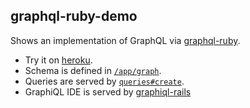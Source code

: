 ## graphql-ruby-demo
Shows an implementation of GraphQL via [graphql-ruby](https://github.com/rmosolgo/graphql-ruby).


- Try it on [heroku](https://graphql-rails5.herokuapp.com/).
- Schema is defined in  [`/app/graph`](https://github.com/saroar/GraphGL-With-Rails5/tree/master/app/graph).
- Queries are served by [`queries#create`](https://github.com/saroar/GraphGL-With-Rails5/blob/master/app/controllers/queries_controller.rb).
- GraphiQL IDE is served by [graphiql-rails](https://github.com/rmosolgo/graphiql-rails)
